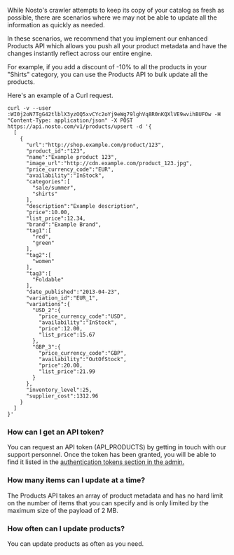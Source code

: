 While Nosto's crawler attempts to keep its copy of your catalog as fresh as possible, there are scenarios where we may not be able to update all the information as quickly as needed.

In these scenarios, we recommend that you implement our enhanced Products API which allows you push all your product metadata and have the changes instantly reflect across our entire engine.

For example, if you add a discount of -10% to all the products in your "Shirts" category, you can use the Products API to bulk update all the products.

Here's an example of a Curl request.

```
curl -v --user :WI0j2oN7TgG42tlblX3yzOQ5xvCYc2oYj9eWg79lghVq8R0nKQXlVE9wvihBUFOw -H "Content-Type: application/json" -X POST https://api.nosto.com/v1/products/upsert -d '{  
  [
    {
      "url":"http://shop.example.com/product/123",
      "product_id":"123",
      "name":"Example product 123",
      "image_url":"http://cdn.example.com/product_123.jpg",
      "price_currency_code":"EUR",
      "availability":"InStock",
      "categories":[
        "sale/summer",
        "shirts"
      ],
      "description":"Example description",
      "price":10.00,
      "list_price":12.34,
      "brand":"Example Brand",
      "tag1":[
        "red",
        "green"
      ],
      "tag2":[
        "women"
      ],
      "tag3":[
        "Foldable"
      ],
      "date_published":"2013-­04-­23",
      "variation_id":"EUR_1",
      "variations":{
        "USD_2":{
          "price_currency_code":"USD",
          "availability":"InStock",
          "price":12.00,
          "list_price":15.67
        },
        "GBP_3":{
          "price_currency_code":"GBP",
          "availability":"OutOfStock",
          "price":20.00,
          "list_price":21.99
        }
      },
      "inventory_level":25,
      "supplier_cost":1312.96
    }
  ]
}'
```

### How can I get an API token?

You can request an API token (API_PRODUCTS) by getting in touch with our support personnel. Once the token has been granted, you will be able to find it listed in the [authentication tokens section in the admin.](https://help.nosto.com/settings-and-troubleshooting-faq/settings-authentication-tokens)

### How many items can I update at a time?

The Products API takes an array of product metadata and has no hard limit on the number of items that you can specify and is only limited by the maximum size of the payload of 2 MB.

### How often can I update products?

You can update products as often as you need.